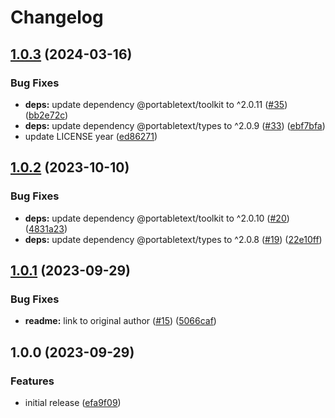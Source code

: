 # Changelog

## [1.0.3](https://github.com/portabletext/solid-portabletext/compare/v1.0.2...v1.0.3) (2024-03-16)


### Bug Fixes

* **deps:** update dependency @portabletext/toolkit to ^2.0.11 ([#35](https://github.com/portabletext/solid-portabletext/issues/35)) ([bb2e72c](https://github.com/portabletext/solid-portabletext/commit/bb2e72cf616a96c51f7e7c164430c1b7cfd84797))
* **deps:** update dependency @portabletext/types to ^2.0.9 ([#33](https://github.com/portabletext/solid-portabletext/issues/33)) ([ebf7bfa](https://github.com/portabletext/solid-portabletext/commit/ebf7bfacc84612a0d687c5a846b412368f9a38fb))
* update LICENSE year ([ed86271](https://github.com/portabletext/solid-portabletext/commit/ed86271694b2f4ac5e8d49046ba73cf7846877e6))

## [1.0.2](https://github.com/portabletext/solid-portabletext/compare/v1.0.1...v1.0.2) (2023-10-10)


### Bug Fixes

* **deps:** update dependency @portabletext/toolkit to ^2.0.10 ([#20](https://github.com/portabletext/solid-portabletext/issues/20)) ([4831a23](https://github.com/portabletext/solid-portabletext/commit/4831a23eb7585e313b18d522d805f61539802855))
* **deps:** update dependency @portabletext/types to ^2.0.8 ([#19](https://github.com/portabletext/solid-portabletext/issues/19)) ([22e10ff](https://github.com/portabletext/solid-portabletext/commit/22e10ff86eb06cbf01294a33a5d4174cbdb20e4f))

## [1.0.1](https://github.com/portabletext/solid-portabletext/compare/v1.0.0...v1.0.1) (2023-09-29)


### Bug Fixes

* **readme:** link to original author ([#15](https://github.com/portabletext/solid-portabletext/issues/15)) ([5066caf](https://github.com/portabletext/solid-portabletext/commit/5066caf02b91c7a078e933474347e3a0986c9276))

## 1.0.0 (2023-09-29)


### Features

* initial release ([efa9f09](https://github.com/portabletext/solid-portabletext/commit/efa9f09ed2a4f6fdf7922f88dd1a7338eedd0b1e))
